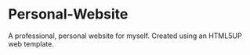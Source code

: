 # Personal-Website
A professional, personal website for myself. Created using an HTML5UP web template.
